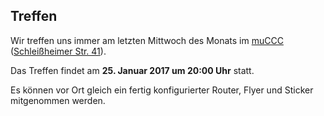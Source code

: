 ## Treffen

Wir treffen uns immer am letzten Mittwoch des Monats im [muCCC](http://muc.ccc.de) ([Schleißheimer Str. 41](http://osm.org/go/0JAf0IVLh?node=2012031859)).

Das Treffen findet am **25. Januar 2017 um 20:00 Uhr** statt.

Es können vor Ort gleich ein fertig konfigurierter Router, Flyer und Sticker mitgenommen werden.
